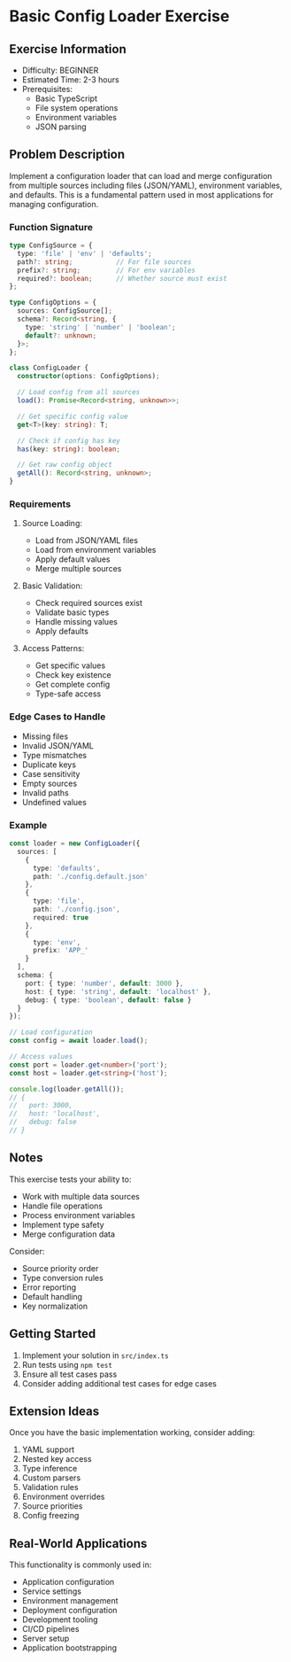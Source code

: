# Basic Config Loader Exercise

## Exercise Information
- Difficulty: BEGINNER
- Estimated Time: 2-3 hours
- Prerequisites:
    - Basic TypeScript
    - File system operations
    - Environment variables
    - JSON parsing

## Problem Description

Implement a configuration loader that can load and merge configuration from multiple sources including files (JSON/YAML), environment variables, and defaults. This is a fundamental pattern used in most applications for managing configuration.

### Function Signature
```typescript
type ConfigSource = {
  type: 'file' | 'env' | 'defaults';
  path?: string;           // For file sources
  prefix?: string;         // For env variables
  required?: boolean;      // Whether source must exist
};

type ConfigOptions = {
  sources: ConfigSource[];
  schema?: Record<string, {
    type: 'string' | 'number' | 'boolean';
    default?: unknown;
  }>;
};

class ConfigLoader {
  constructor(options: ConfigOptions);

  // Load config from all sources
  load(): Promise<Record<string, unknown>>;

  // Get specific config value
  get<T>(key: string): T;

  // Check if config has key
  has(key: string): boolean;

  // Get raw config object
  getAll(): Record<string, unknown>;
}
```

### Requirements

1. Source Loading:
    - Load from JSON/YAML files
    - Load from environment variables
    - Apply default values
    - Merge multiple sources

2. Basic Validation:
    - Check required sources exist
    - Validate basic types
    - Handle missing values
    - Apply defaults

3. Access Patterns:
    - Get specific values
    - Check key existence
    - Get complete config
    - Type-safe access

### Edge Cases to Handle

- Missing files
- Invalid JSON/YAML
- Type mismatches
- Duplicate keys
- Case sensitivity
- Empty sources
- Invalid paths
- Undefined values

### Example

```typescript
const loader = new ConfigLoader({
  sources: [
    {
      type: 'defaults',
      path: './config.default.json'
    },
    {
      type: 'file',
      path: './config.json',
      required: true
    },
    {
      type: 'env',
      prefix: 'APP_'
    }
  ],
  schema: {
    port: { type: 'number', default: 3000 },
    host: { type: 'string', default: 'localhost' },
    debug: { type: 'boolean', default: false }
  }
});

// Load configuration
const config = await loader.load();

// Access values
const port = loader.get<number>('port');
const host = loader.get<string>('host');

console.log(loader.getAll());
// {
//   port: 3000,
//   host: 'localhost',
//   debug: false
// }
```

## Notes

This exercise tests your ability to:
- Work with multiple data sources
- Handle file operations
- Process environment variables
- Implement type safety
- Merge configuration data

Consider:
- Source priority order
- Type conversion rules
- Error reporting
- Default handling
- Key normalization

## Getting Started

1. Implement your solution in `src/index.ts`
2. Run tests using `npm test`
3. Ensure all test cases pass
4. Consider adding additional test cases for edge cases

## Extension Ideas

Once you have the basic implementation working, consider adding:
1. YAML support
2. Nested key access
3. Type inference
4. Custom parsers
5. Validation rules
6. Environment overrides
7. Source priorities
8. Config freezing

## Real-World Applications

This functionality is commonly used in:
- Application configuration
- Service settings
- Environment management
- Deployment configuration
- Development tooling
- CI/CD pipelines
- Server setup
- Application bootstrapping
